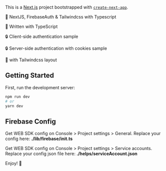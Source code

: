 This is a [Next.js](https://nextjs.org/) project bootstrapped with [`create-next-app`](https://github.com/vercel/next.js/tree/canary/packages/create-next-app).

🚀 NextJS, FirebaseAuth & Tailwindcss with Typescript

📝 Written with TypeScript

🔒 Client-side authentication sample

🔒 Server-side authentication with cookies sample

🦚 with Tailwindcss layout

## Getting Started


First, run the development server:

```bash
npm run dev
# or
yarn dev
```

## Firebase Config

Get WEB SDK config on Console > Project settings > General.
Replace your config here: **./lib/firebase/init.ts**

Get WEB SDK config on Console > Project settings > Service accounts.
Replace your config json file here: **./helps/serviceAccount.json**

Enjoy! 🤘
